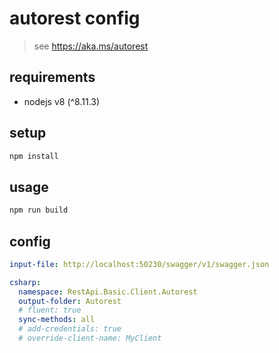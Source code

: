 # autorest config
> see https://aka.ms/autorest

## requirements
- nodejs v8 (^8.11.3)

## setup 
```sh
npm install
```

## usage
```sh
npm run build
```

## config
``` yaml 
input-file: http://localhost:50230/swagger/v1/swagger.json

csharp:
  namespace: RestApi.Basic.Client.Autorest
  output-folder: Autorest
  # fluent: true
  sync-methods: all
  # add-credentials: true
  # override-client-name: MyClient
```
